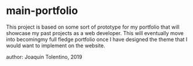 # main-portfolio

This project is based on some sort of prototype for my portfolio that will showcase my past projects as a web developer. This will eventually move into becomingmy full fledge portfolio once I have designed the theme that I would want to implement on the website.

author: Joaquin Tolentino, 2019
